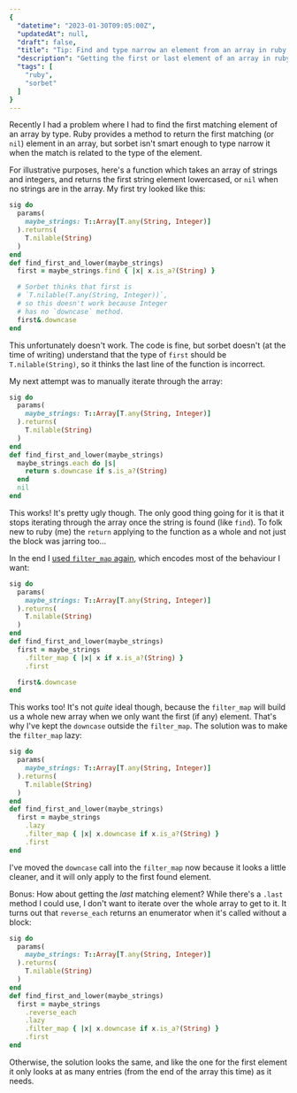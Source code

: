 ```yaml
---
{
  "datetime": "2023-01-30T09:05:00Z",
  "updatedAt": null,
  "draft": false,
  "title": "Tip: Find and type narrow an element from an array in ruby and sorbet",
  "description": "Getting the first or last element of an array in ruby can require some acrobatics to keep sorbet happy, but once you know how it's easy!",
  "tags": [
    "ruby",
    "sorbet"
  ]
}
---
```

Recently I had a problem where I had to find the first matching element of an
array by type. Ruby provides a method to return the first matching (or `nil`)
element in an array, but sorbet isn't smart enough to type narrow it when the
match is related to the type of the element.

For illustrative purposes, here's a function which takes an array of strings
and integers, and returns the first string element lowercased, or `nil` when no
strings are in the array. My first try looked like this:

```ruby
sig do
  params(
    maybe_strings: T::Array[T.any(String, Integer)]
  ).returns(
    T.nilable(String)
  )
end
def find_first_and_lower(maybe_strings)
  first = maybe_strings.find { |x| x.is_a?(String) }

  # Sorbet thinks that first is 
  # `T.nilable(T.any(String, Integer))`,
  # so this doesn't work because Integer
  # has no `downcase` method.
  first&.downcase
end
```

This unfortunately doesn't work. The code is fine, but sorbet doesn't (at the
time of writing) understand that the type of `first` should be
`T.nilable(String)`, so it thinks the last line of the function is incorrect.

My next attempt was to manually iterate through the array:

```ruby
sig do
  params(
    maybe_strings: T::Array[T.any(String, Integer)]
  ).returns(
    T.nilable(String)
  )
end
def find_first_and_lower(maybe_strings)
  maybe_strings.each do |s|
    return s.downcase if s.is_a?(String)
  end
  nil
end
```

This works! It's pretty ugly though. The only good thing going for it is that it
stops iterating through the array once the string is found (like `find`). To
folk new to ruby (me) the `return` applying to the function as a whole and not
just the block was jarring too...

In the end I [used `filter_map` again][filter_map], which encodes most of the
behaviour I want:

```ruby
sig do
  params(
    maybe_strings: T::Array[T.any(String, Integer)]
  ).returns(
    T.nilable(String)
  )
end
def find_first_and_lower(maybe_strings)
  first = maybe_strings
    .filter_map { |x| x if x.is_a?(String) }
    .first

  first&.downcase
end
```

This works too! It's not _quite_ ideal though, because the `filter_map` will
build us a whole new array when we only want the first (if any) element. That's
why I've kept the `downcase` outside the `filter_map`. The solution was to
make the `filter_map` lazy:

```ruby
sig do
  params(
    maybe_strings: T::Array[T.any(String, Integer)]
  ).returns(
    T.nilable(String)
  )
end
def find_first_and_lower(maybe_strings)
  first = maybe_strings
    .lazy
    .filter_map { |x| x.downcase if x.is_a?(String) }
    .first
end
```

I've moved the `downcase` call into the `filter_map` now because it looks a
little cleaner, and it will only apply to the first found element.

Bonus: How about getting the _last_ matching element? While there's a `.last`
method I could use, I don't want to iterate over the whole array to get to it.
It turns out that `reverse_each` returns an enumerator when it's called without
a block:

```ruby
sig do
  params(
    maybe_strings: T::Array[T.any(String, Integer)]
  ).returns(
    T.nilable(String)
  )
end
def find_first_and_lower(maybe_strings)
  first = maybe_strings
    .reverse_each
    .lazy
    .filter_map { |x| x.downcase if x.is_a?(String) }
    .first
end
```

Otherwise, the solution looks the same, and like the one for the first element
it only looks at as many entries (from the end of the array this time) as it
needs.

[sorbet]: https://sorbet.org
[filter_map]: /blog/tip-type-narrowing-arrays-for-sorbet-in-ruby
